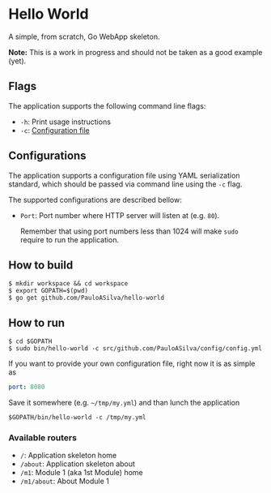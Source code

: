 Hello World
===========

A simple, from scratch, Go WebApp skeleton.

**Note:** This is a work in progress and should not be taken as a good example
(yet).

## Flags

The application supports the following command line flags:

* `-h`: Print usage instructions
* `-c`: [Configuration file](#configurations)

## Configurations

The application supports a configuration file using YAML serialization standard,
which should be passed via command line using the `-c` flag.

The supported configurations are described bellow:

* `Port`: Port number where HTTP server will listen at (e.g. `80`).

   Remember that using port numbers less than 1024 will make `sudo` require to
   run the application.

## How to build

```
$ mkdir workspace && cd workspace
$ export GOPATH=$(pwd)
$ go get github.com/PauloASilva/hello-world
```

## How to run

```
$ cd $GOPATH
$ sudo bin/hello-world -c src/github.com/PauloASilva/config/config.yml
```

If you want to provide your own configuration file, right now it is as simple
as

```yaml
port: 8080
```

Save it somewhere (e.g. `~/tmp/my.yml`) and than lunch the application

```
$GOPATH/bin/hello-world -c /tmp/my.yml
```

### Available routers

* `/`: Application skeleton home
* `/about`: Application skeleton about
* `/m1`: Module 1 (aka 1st Module) home
* `/m1/about`: About Module 1
